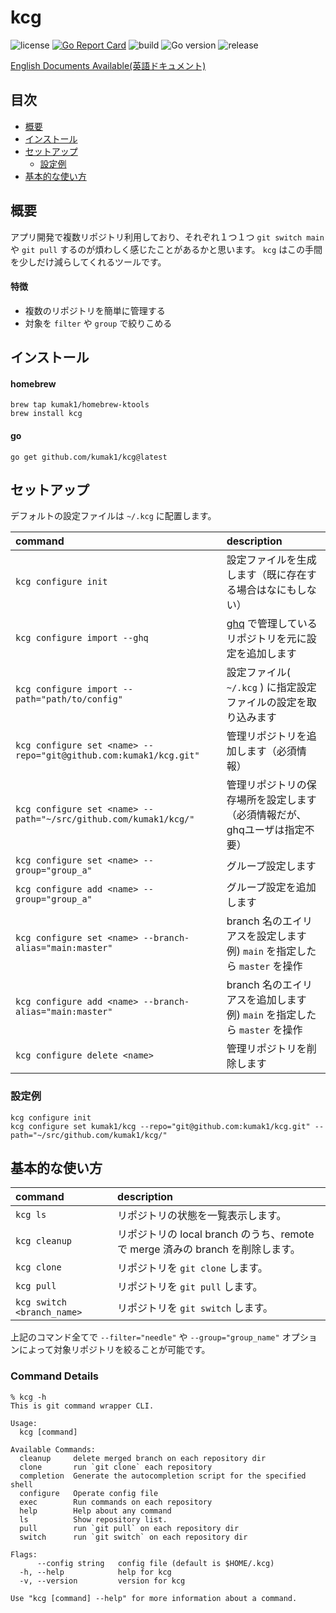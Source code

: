 # kcg

![license](https://img.shields.io/github/license/kumak1/kcg)
[![Go Report Card](https://goreportcard.com/badge/github.com/kumak1/kcg)](https://goreportcard.com/report/github.com/kumak1/kcg)
![build](https://img.shields.io/github/actions/workflow/status/kumak1/kcg/release.yml)
![Go version](https://img.shields.io/github/go-mod/go-version/kumak1/kcg)
![release](https://img.shields.io/github/v/release/kumak1/kcg)

[English Documents Available(英語ドキュメント)](README.md)

## 目次

- [概要](#概要)
- [インストール](#インストール)
- [セットアップ](#セットアップ)
  - [設定例](#設定例)
- [基本的な使い方](#基本的な使い方)

## 概要

アプリ開発で複数リポジトリ利用しており、それぞれ１つ１つ `git switch main` や `git pull` するのが煩わしく感じたことがあるかと思います。 `kcg` はこの手間を少しだけ減らしてくれるツールです。

#### 特徴

- 複数のリポジトリを簡単に管理する
- 対象を `filter` や `group` で絞りこめる

## インストール

#### homebrew

```shell
brew tap kumak1/homebrew-ktools 
brew install kcg
```

#### go

```shell
go get github.com/kumak1/kcg@latest
```

## セットアップ

デフォルトの設定ファイルは `~/.kcg` に配置します。

| command                                                           | description                                                     |
|:------------------------------------------------------------------|:----------------------------------------------------------------|
| `kcg configure init`                                              | 設定ファイルを生成します（既に存在する場合はなにもしない）                                   |
| `kcg configure import --ghq`                                      | [ghq](https://github.com/x-motemen/ghq) で管理しているリポジトリを元に設定を追加します |
| `kcg configure import --path="path/to/config"`                    | 設定ファイル( `~/.kcg` ) に指定設定ファイルの設定を取り込みます                          |
| `kcg configure set <name> --repo="git@github.com:kumak1/kcg.git"` | 管理リポジトリを追加します（必須情報）                                             |
| `kcg configure set <name> --path="~/src/github.com/kumak1/kcg/"`  | 管理リポジトリの保存場所を設定します（必須情報だが、ghqユーザは指定不要）                          |
| `kcg configure set <name> --group="group_a"`                      | グループ設定します                                                       | 
| `kcg configure add <name> --group="group_a"`                      | グループ設定を追加します                                                    | 
| `kcg configure set <name> --branch-alias="main:master"`           | branch 名のエイリアスを設定します<br>例) `main` を指定したら `master` を操作           |
| `kcg configure add <name> --branch-alias="main:master"`           | branch 名のエイリアスを追加します<br>例) `main` を指定したら `master` を操作           |
| `kcg configure delete <name>`                                     | 管理リポジトリを削除します                                                   |

### 設定例

```shell
kcg configure init
kcg configure set kumak1/kcg --repo="git@github.com:kumak1/kcg.git" --path="~/src/github.com/kumak1/kcg/"
```

## 基本的な使い方

| command                    | description                                               |
|:---------------------------|:----------------------------------------------------------|
| `kcg ls`                   | リポジトリの状態を一覧表示します。                                         |
| `kcg cleanup`              | リポジトリの local branch のうち、remote で merge 済みの branch を削除します。 |
| `kcg clone`                | リポジトリを `git clone` します。                                   |
| `kcg pull`                 | リポジトリを `git pull` します。                                    |
| `kcg switch <branch_name>` | リポジトリを `git switch` します。                                  |

上記のコマンド全てで `--filter="needle"` や `--group="group_name"` オプションによって対象リポジトリを絞ることが可能です。

### Command Details

```shell
% kcg -h
This is git command wrapper CLI.

Usage:
  kcg [command]

Available Commands:
  cleanup     delete merged branch on each repository dir
  clone       run `git clone` each repository
  completion  Generate the autocompletion script for the specified shell
  configure   Operate config file
  exec        Run commands on each repository
  help        Help about any command
  ls          Show repository list.
  pull        run `git pull` on each repository dir
  switch      run `git switch` on each repository dir

Flags:
      --config string   config file (default is $HOME/.kcg)
  -h, --help            help for kcg
  -v, --version         version for kcg

Use "kcg [command] --help" for more information about a command.
```
